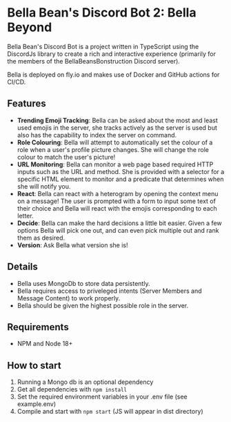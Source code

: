 # Bella Bean's Discord Bot 2: Bella Beyond
Bella Bean's Discord Bot is a project written in TypeScript using the DiscordJs library to create a rich and interactive experience (primarily for the members of the BellaBeansBonstruction Discord server).

Bella is deployed on fly.io and makes use of Docker and GitHub actions for CI/CD.

## Features
- **Trending Emoji Tracking**: Bella can be asked about the most and least used emojis in the server, she tracks actively as the server is used but also has the capability to index the server on command.
- **Role Colouring**: Bella will attempt to automatically set the colour of a role when a user's profile picture changes. She will change the role colour to match the user's picture!
- **URL Monitoring**: Bella can monitor a web page based required HTTP inputs such as the URL and method. She is provided with a selector for a specific HTML element to monitor and a predicate that determines when she will notify you.
- **React**: Bella can react with a heterogram by opening the context menu on a message! The user is prompted with a form to input some text of their choice and Bella will react with the emojis corresponding to each letter.
- **Decide**: Bella can make the hard decisions a little bit easier. Given a few options Bella will pick one out, and can even pick multiple out and rank them as desired. 
- **Version**: Ask Bella what version she is! 

## Details
- Bella uses MongoDb to store data persistently.
- Bella requires access to priveleged intents (Server Members and Message Content) to work properly.
- Bella should be given the highest possible role in the server.

## Requirements
- NPM and Node 18+

## How to start
1. Running a Mongo db is an optional dependency
2. Get all dependencies with `npm install`  
3. Set the required environment variables in your .env file (see example.env)
4. Compile and start with `npm start` (JS will appear in dist directory)
